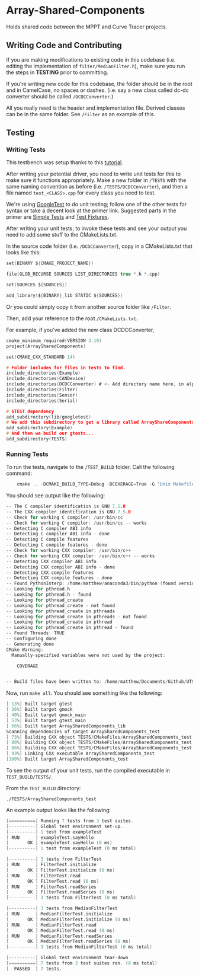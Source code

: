 # Array-Shared-Components

Holds shared code between the MPPT and Curve Tracer projects.

## Writing Code and Contributing

If you are making modifications to existing code in this codebase (i.e. editing
the implementation of `filter/MedianFilter.h`), make sure you run the steps in
**TESTING** prior to committing.

If you're writing new code for this codebase, the folder should be in the root
and in CamelCase, no spaces or dashes. (i.e. say a new class called dc-dc
converter should be called `/DCDCConverter`.)

All you really need is the header and implementation file. Derived classes can
be in the same folder. See `/Filter` as an example of this.

## Testing

### Writing Tests

This testbench was setup thanks to this
[tutorial](https://raymii.org/s/tutorials/Cpp_project_setup_with_cmake_and_unit_tests.html).

After writing your potential driver, you need to write unit tests for this to
make sure it functions appropriately. Make a new folder in `/TESTS` with the
same naming convention as before (i.e. `/TESTS/DCDCConverter`), and then a file named `test_<CLASS>.cpp` for
every class you need to test.

We're using
[GoogleTest](https://github.com/google/googletest/blob/master/googletest/docs/primer.md)
to do unit testing; follow one of the other tests for syntax or take a decent
look at the primer link. Suggested parts in the primer are [Simple
Tests](https://github.com/google/googletest/blob/master/googletest/docs/primer.md#simple-tests)
and [Test Fixtures](https://github.com/google/googletest/blob/master/googletest/docs/primer.md#test-fixtures-using-the-same-data-configuration-for-multiple-tests-same-data-multiple-tests).

After writing your unit tests, to invoke these tests and see your output you
need to add some stuff to the CMakeLists.txt.

In the source code folder (i.e. `/DCDCConverter`), copy in a CMakeLists.txt that
looks like this:

```C
set(BINARY ${CMAKE_PROJECT_NAME})

file(GLOB_RECURSE SOURCES LIST_DIRECTORIES true *.h *.cpp)

set(SOURCES ${SOURCES})

add_library(${BINARY}_lib STATIC ${SOURCES})
```

Or you could simply copy it from another source folder like `/Filter`.

Then, add your reference to the root `/CMakeLists.txt`.

For example, if you've added the new class DCDCConverter,

```C
cmake_minimum_required(VERSION 3.10)
project(ArraySharedComponents)

set(CMAKE_CXX_STANDARD 14)

# Folder includes for files in tests to find.
include_directories(Example)
include_directories(CANDevice)
include_directories(DCDCConverter) # <- Add directory name here, in alphabetical order
include_directories(Filter)
include_directories(Sensor)
include_directories(Serial)

# GTEST dependency
add_subdirectory(lib/googletest)
# We add this subdirectory to get a library called ArrayShareComponents_lib up.
add_subdirectory(Example)
# And then we build our gtests...
add_subdirectory(TESTS)
```

### Running Tests

To run the tests, navigate to the `/TEST_BUILD` folder.
Call the following command:

```c
    cmake .. -DCMAKE_BUILD_TYPE=Debug -DCOVERAGE=True -G "Unix Makefiles"
```

You should see output like the following:

```c
-- The C compiler identification is GNU 7.5.0
-- The CXX compiler identification is GNU 7.5.0
-- Check for working C compiler: /usr/bin/cc
-- Check for working C compiler: /usr/bin/cc -- works
-- Detecting C compiler ABI info
-- Detecting C compiler ABI info - done
-- Detecting C compile features
-- Detecting C compile features - done
-- Check for working CXX compiler: /usr/bin/c++
-- Check for working CXX compiler: /usr/bin/c++ -- works
-- Detecting CXX compiler ABI info
-- Detecting CXX compiler ABI info - done
-- Detecting CXX compile features
-- Detecting CXX compile features - done
-- Found PythonInterp: /home/matthew/anaconda3/bin/python (found version "3.7.6")
-- Looking for pthread.h
-- Looking for pthread.h - found
-- Looking for pthread_create
-- Looking for pthread_create - not found
-- Looking for pthread_create in pthreads
-- Looking for pthread_create in pthreads - not found
-- Looking for pthread_create in pthread
-- Looking for pthread_create in pthread - found
-- Found Threads: TRUE
-- Configuring done
-- Generating done
CMake Warning:
  Manually-specified variables were not used by the project:

    COVERAGE


-- Build files have been written to: /home/matthew/Documents/Github/UTSVT/Array-Shared-Components/TEST_BUILD
```

Now, run `make all`. You should see something like the following:

```c
[ 13%] Built target gtest
[ 26%] Built target gmock
[ 40%] Built target gmock_main
[ 53%] Built target gtest_main
[ 66%] Built target ArraySharedComponents_lib
Scanning dependencies of target ArraySharedComponents_test
[ 73%] Building CXX object TESTS/CMakeFiles/ArraySharedComponents_test.dir/Filter/test_Filter.cpp.o
[ 80%] Building CXX object TESTS/CMakeFiles/ArraySharedComponents_test.dir/Filter/test_MedianFilter.cpp.o
[ 86%] Building CXX object TESTS/CMakeFiles/ArraySharedComponents_test.dir/main.cpp.o
[ 93%] Linking CXX executable ArraySharedComponents_test
[100%] Built target ArraySharedComponents_test
```

To see the output of your unit tests, run the compiled executable in
`TEST_BUILD/TESTS/`.

From the `TEST_BUILD` directory:

`./TESTS/ArraySharedComponents_test`

An example output looks like the following:

```c
[==========] Running 7 tests from 3 test suites.
[----------] Global test environment set-up.
[----------] 1 test from exampleTest
[ RUN      ] exampleTest.sayHello
[       OK ] exampleTest.sayHello (0 ms)
[----------] 1 test from exampleTest (0 ms total)

[----------] 3 tests from FilterTest
[ RUN      ] FilterTest.initialize
[       OK ] FilterTest.initialize (0 ms)
[ RUN      ] FilterTest.read
[       OK ] FilterTest.read (0 ms)
[ RUN      ] FilterTest.readSeries
[       OK ] FilterTest.readSeries (0 ms)
[----------] 3 tests from FilterTest (0 ms total)

[----------] 3 tests from MedianFilterTest
[ RUN      ] MedianFilterTest.initialize
[       OK ] MedianFilterTest.initialize (0 ms)
[ RUN      ] MedianFilterTest.read
[       OK ] MedianFilterTest.read (0 ms)
[ RUN      ] MedianFilterTest.readSeries
[       OK ] MedianFilterTest.readSeries (0 ms)
[----------] 3 tests from MedianFilterTest (0 ms total)

[----------] Global test environment tear-down
[==========] 7 tests from 3 test suites ran. (0 ms total)
[  PASSED  ] 7 tests.
```